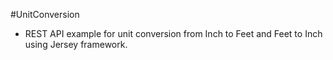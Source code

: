 #UnitConversion
- REST API example for unit conversion from Inch to Feet and Feet to Inch using Jersey framework.
